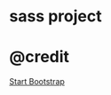 # sass project





# @credit
[Start Bootstrap](https://github.com/startbootstrap/startbootstrap-blog-home)

